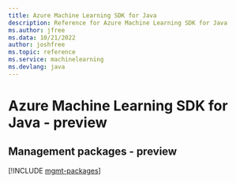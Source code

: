 ```yaml
---
title: Azure Machine Learning SDK for Java
description: Reference for Azure Machine Learning SDK for Java
ms.author: jfree
ms.data: 10/21/2022
author: joshfree
ms.topic: reference
ms.service: machinelearning
ms.devlang: java
---
```

# Azure Machine Learning SDK for Java - preview

## Management packages - preview
[!INCLUDE [mgmt-packages](machine-learning-mgmt-index.md)]